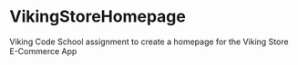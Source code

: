 # VikingStoreHomepage
Viking Code School assignment to create a homepage for the Viking Store E-Commerce App
